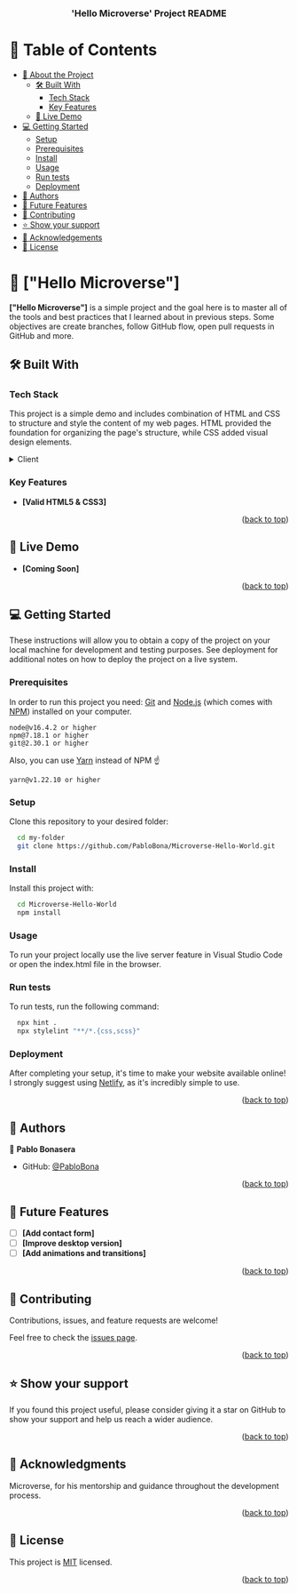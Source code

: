 <a name="readme-top"></a>

<div align="center">
  <h3><b>'Hello Microverse' Project README</b></h3>
</div>

# 📗 Table of Contents

- [📖 About the Project](#about-project)
  - [🛠 Built With](#built-with)
    - [Tech Stack](#tech-stack)
    - [Key Features](#key-features)
  - [🚀 Live Demo](#live-demo)
- [💻 Getting Started](#getting-started)
  - [Setup](#setup)
  - [Prerequisites](#prerequisites)
  - [Install](#install)
  - [Usage](#usage)
  - [Run tests](#run-tests)
  - [Deployment](#deployment)
- [👥 Authors](#authors)
- [🔭 Future Features](#future-features)
- [🤝 Contributing](#contributing)
- [⭐️ Show your support](#support)
- [🙏 Acknowledgements](#acknowledgements)
- [📝 License](#license)


# 📖 ["Hello Microverse"] <a name="about-project"></a>

**["Hello Microverse"]** is a simple project and the goal here is to master all of the tools and best practices that I learned about in previous steps. Some objectives are create branches, follow GitHub flow, open pull requests in GitHub and more.

## 🛠 Built With <a name="built-with"></a>

### Tech Stack <a name="tech-stack"></a>

This project is a simple demo and includes combination of HTML and CSS to structure and style the content of my web pages. HTML provided the foundation for organizing the page's structure, while CSS added visual design elements.

<details>
  <summary>Client</summary>
  <ul>
    <li><a href="https://www.w3schools.com/html/">HTML</a></li>
    <li><a href="https://www.w3schools.com/css/">CSS</a></li>
  </ul>
</details>

### Key Features <a name="key-features"></a>

- **[Valid HTML5 & CSS3]**

<p align="right">(<a href="#readme-top">back to top</a>)</p>

## 🚀 Live Demo <a name="live-demo"></a>

- **[Coming Soon]**

<p align="right">(<a href="#readme-top">back to top</a>)</p>


## 💻 Getting Started <a name="getting-started"></a>

These instructions will allow you to obtain a copy of the project on your local machine for development and testing purposes. See deployment for additional notes on how to deploy the project on a live system.

### Prerequisites

In order to run this project you need: [Git](https://git-scm.com) and [Node.js](https://nodejs.org/en/download/) (which comes with [NPM](http://npmjs.com)) installed on your computer.

```
node@v16.4.2 or higher
npm@7.18.1 or higher
git@2.30.1 or higher
```

Also, you can use [Yarn](https://yarnpkg.com/) instead of NPM ☝️

```
yarn@v1.22.10 or higher
```

### Setup

Clone this repository to your desired folder:


```sh
  cd my-folder
  git clone https://github.com/PabloBona/Microverse-Hello-World.git
```

### Install

Install this project with:

```sh
  cd Microverse-Hello-World
  npm install
```

### Usage

To run your project locally use the live server feature in Visual Studio Code or open the index.html file in the browser.

### Run tests

To run tests, run the following command:

```sh
  npx hint .
  npx stylelint "**/*.{css,scss}"
```

### Deployment

After completing your setup, it's time to make your website available online! I strongly suggest using  [Netlify](https://netlify.com), as it's incredibly simple to use.


<p align="right">(<a href="#readme-top">back to top</a>)</p>


## 👥 Authors <a name="authors"></a>

👤 **Pablo Bonasera**

- GitHub: [@PabloBona](https://github.com/PabloBona)

<p align="right">(<a href="#readme-top">back to top</a>)</p>

## 🔭 Future Features <a name="future-features"></a>

- [ ] **[Add contact form]**
- [ ] **[Improve desktop version]**
- [ ] **[Add animations and transitions]**

<p align="right">(<a href="#readme-top">back to top</a>)</p>


## 🤝 Contributing <a name="contributing"></a>

Contributions, issues, and feature requests are welcome!

Feel free to check the [issues page](https://github.com/PabloBona/Microverse-Hello-World/issues).

<p align="right">(<a href="#readme-top">back to top</a>)</p>


## ⭐️ Show your support <a name="support"></a>

If you found this project useful, please consider giving it a star on GitHub to show your support and help us reach a wider audience.

<p align="right">(<a href="#readme-top">back to top</a>)</p>


## 🙏 Acknowledgments <a name="acknowledgements"></a>

Microverse, for his mentorship and guidance throughout the development process.

<p align="right">(<a href="#readme-top">back to top</a>)</p>

## 📝 License <a name="license"></a>

This project is [MIT](./MIT.md) licensed.

<p align="right">(<a href="#readme-top">back to top</a>)</p>
